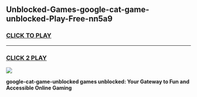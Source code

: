 
## Unblocked-Games-google-cat-game-unblocked-Play-Free-nn5a9
<h3>
<a href="https://premium76.site?title=google-cat-game-unblocked&ref=22A">CLICK TO PLAY</a></h3>
<hr>

<h3>
<a href="https://premium76.site?title=google-cat-game-unblocked&ref=22A">CLICK 2 PLAY</a>
  
</h3>

<a href="https://premium76.site?title=google-cat-game-unblocked&ref=22A"><img src="https://clearcache.store/games.png"></a>


**google-cat-game-unblocked games unblocked: Your Gateway to Fun and Accessible Online Gaming**
